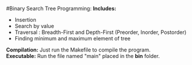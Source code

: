 #Binary Search Tree Programming: 
<b>Includes:</b><br>
- Insertion 
- Search by value
- Traversal : Breadth-First and Depth-First (Preorder, Inorder, Postorder) 
- Finding minimum and maximum element of tree 

<b> Compilation:</b> Just run the Makefile to compile the program. <br>
<b> Executable:</b> Run the file named "main" placed in the **bin** folder. 
